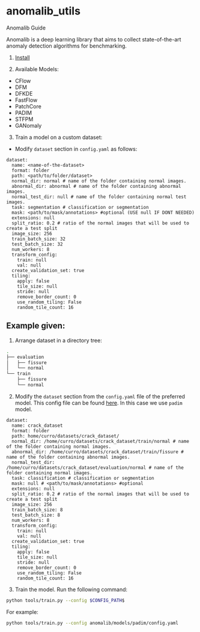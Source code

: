 # anomalib_utils
Anomalib Guide

Anomalib is a deep learning library that aims to collect state-of-the-art anomaly detection algorithms for benchmarking.

1. [Install](https://github.com/openvinotoolkit/anomalib)

2. Available Models:

- CFlow
- DFM
- DFKDE
- FastFlow
- PatchCore
- PADIM
- STFPM
- GANomaly

3. Train a model on a custom dataset:
- Modify `dataset` section in `config.yaml` as follows:
```
dataset:
  name: <name-of-the-dataset>
  format: folder
  path: <path/to/folder/dataset>
  normal_dir: normal # name of the folder containing normal images.
  abnormal_dir: abnormal # name of the folder containing abnormal images.
  normal_test_dir: null # name of the folder containing normal test images.
  task: segmentation # classification or segmentation
  mask: <path/to/mask/annotations> #optional (USE null IF DONT NEEDED)
  extensions: null
  split_ratio: 0.2 # ratio of the normal images that will be used to create a test split
  image_size: 256
  train_batch_size: 32
  test_batch_size: 32
  num_workers: 8
  transform_config:
    train: null
    val: null
  create_validation_set: true
  tiling:
    apply: false
    tile_size: null
    stride: null
    remove_border_count: 0
    use_random_tiling: False
    random_tile_count: 16
```

## Example given:
1. Arrange dataset in a directory tree:

```sh
.
├── evaluation
│   ├── fissure
│   └── normal
└── train
    ├── fissure
    └── normal

```

2. Modify the `dataset` section from the `config.yaml` file of the preferred model. This config file can be found [here](models/padim/config_custom.yaml). In this case we use `padim` model. 

```
dataset:
  name: crack_dataset
  format: folder
  path: home/curro/datasets/crack_dataset/
  normal_dir: /home/curro/datasets/crack_dataset/train/normal # name of the folder containing normal images.
  abnormal_dir: /home/curro/datasets/crack_dataset/train/fissure # name of the folder containing abnormal images.
  normal_test_dir: /home/curro/datasets/crack_dataset/evaluation/normal # name of the folder containing normal images.
  task: classification # classification or segmentation
  mask: null # <path/to/mask/annotations> #optional
  extensions: null
  split_ratio: 0.2 # ratio of the normal images that will be used to create a test split
  image_size: 256
  train_batch_size: 8
  test_batch_size: 8
  num_workers: 8
  transform_config:
    train: null
    val: null
  create_validation_set: true
  tiling:
    apply: false
    tile_size: null
    stride: null
    remove_border_count: 0
    use_random_tiling: False
    random_tile_count: 16
```

3. Train the model. Run the following command:
```sh
python tools/train.py --config $CONFIG_PATH$
```

For example:
```sh
python tools/train.py --config anomalib/models/padim/config.yaml
``` 
